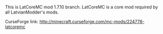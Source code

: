 This is LatCoreMC mod 1.7.10 branch.
LatCoreMC is a core mod required by all LatvianModder's mods.

CurseForge link:
http://minecraft.curseforge.com/mc-mods/224778-latcoremc